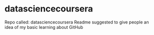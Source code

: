datasciencecoursera
===================

Repo called: datasciencecoursera
Readme suggested to give people an idea of my basic learning about GitHub
